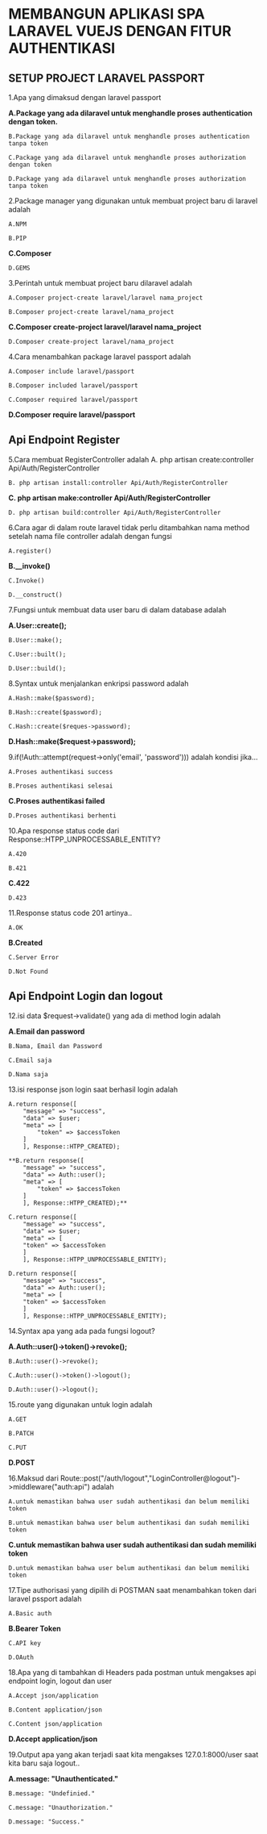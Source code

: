 # MEMBANGUN APLIKASI SPA LARAVEL VUEJS DENGAN FITUR AUTHENTIKASI

## SETUP PROJECT LARAVEL PASSPORT

1.Apa yang dimaksud dengan laravel passport

  **A.Package yang ada dilaravel untuk menghandle proses authentication dengan token.**

    B.Package yang ada dilaravel untuk menghandle proses authentication tanpa token

    C.Package yang ada dilaravel untuk menghandle proses authorization dengan token

    D.Package yang ada dilaravel untuk menghandle proses authorization tanpa token

2.Package manager yang digunakan untuk membuat project baru di laravel adalah
    
    A.NPM
    
    B.PIP
    
  **C.Composer**
    
    D.GEMS

3.Perintah untuk membuat project baru dilaravel adalah
    
    A.Composer project-create laravel/laravel nama_project
    
    B.Composer project-create laravel/nama_project
    
  **C.Composer create-project laravel/laravel nama_project**
    
    D.Composer create-project laravel/nama_project 


4.Cara menambahkan package laravel passport adalah
    
    A.Composer include laravel/passport
    
    B.Composer included laravel/passport
    
    C.Composer required laravel/passport
    
  **D.Composer require laravel/passport**

## Api Endpoint Register


5.Cara membuat RegisterController adalah
    A. php artisan create:controller Api/Auth/RegisterController

    B. php artisan install:controller Api/Auth/RegisterController

  **C. php artisan make:controller Api/Auth/RegisterController**

    D. php artisan build:controller Api/Auth/RegisterController

6.Cara agar di dalam route laravel tidak perlu ditambahkan nama method 
  setelah nama file controller adalah dengan fungsi

    A.register()

  **B.__invoke()**

    C.Invoke()

    D.__construct()

7.Fungsi untuk membuat data user baru di dalam database adalah
   
  **A.User::create();**

    B.User::make();
    
    C.User::built();
    
    D.User::build();

8.Syntax untuk menjalankan enkripsi password adalah
    
    A.Hash::make($password);
    
    B.Hash::create($password);
    
    C.Hash::create($reques->password);
    
  **D.Hash::make($request->password);**

9.if(!Auth::attempt(request->only('email', 'password'))) adalah kondisi jika...
    
    A.Proses authentikasi success
    
    B.Proses authentikasi selesai
    
  **C.Proses authentikasi failed**
    
    D.Proses authentikasi berhenti

10.Apa response status code dari Response::HTPP_UNPROCESSABLE_ENTITY?
    
    A.420
    
    B.421
    
  **C.422**
    
    D.423

11.Response status code 201 artinya..
    
    A.OK
    
  **B.Created**
    
    C.Server Error
    
    D.Not Found
 
## Api Endpoint Login dan logout

12.isi data $request->validate() yang ada di method login adalah 
    
  **A.Email dan password**

    B.Nama, Email dan Password

    C.Email saja

    D.Nama saja

13.isi response json login saat berhasil login adalah 
    
    A.return response([
	    "message" => "success",
	    "data" => $user;
	    "meta" => [
		    "token" => $accessToken
	    ]
        ], Response::HTPP_CREATED);
    
    **B.return response([
	    "message" => "success",
	    "data" => Auth::user();
	    "meta" => [
		    "token" => $accessToken
	    ]
        ], Response::HTPP_CREATED);**

    C.return response([
	    "message" => "success",
	    "data" => $user;
	    "meta" => [
		"token" => $accessToken
	    ]
        ], Response::HTPP_UNPROCESSABLE_ENTITY);
    
    D.return response([
	    "message" => "success",
	    "data" => Auth::user();
	    "meta" => [
		"token" => $accessToken
	    ]
        ], Response::HTPP_UNPROCESSABLE_ENTITY);

14.Syntax apa yang ada pada fungsi logout?
    
  **A.Auth::user()->token()->revoke();**

    B.Auth::user()->revoke();

    C.Auth::user()->token()->logout();

    D.Auth::user()->logout();

15.route yang digunakan untuk login adalah 
    
    A.GET
    
    B.PATCH

    C.PUT

  **D.POST**

16.Maksud dari Route::post("/auth/logout","LoginController@logout")->middleware("auth:api") adalah 
    
    A.untuk memastikan bahwa user sudah authentikasi dan belum memiliki token
    
    B.untuk memastikan bahwa user belum authentikasi dan sudah memiliki token
    
  **C.untuk memastikan bahwa user sudah authentikasi dan sudah memiliki token**
    
    D.untuk memastikan bahwa user belum authentikasi dan belum memiliki token

17.Tipe authorisasi yang dipilih di POSTMAN saat menambahkan token dari laravel pssport adalah
    
    A.Basic auth
    
  **B.Bearer Token**
    
    C.API key
    
    D.OAuth

18.Apa yang di tambahkan di Headers pada postman untuk mengakses api endpoint login, logout dan user
    
    A.Accept json/application 
    
    B.Content application/json
    
    C.Content json/application
    
  **D.Accept application/json**

19.Output apa yang akan terjadi saat kita mengakses 127.0.1:8000/user saat kita baru saja logout.. 
    
   **A.message: "Unauthenticated."**
    
    B.message: "Undefinied."
    
    C.message: "Unauthorization."
    
    D.message: "Success."